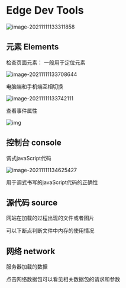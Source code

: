 # Edge Dev Tools

![image-20211111133311858](C:\Users\14815\AppData\Roaming\Typora\typora-user-images\image-20211111133311858.png)

## 元素 Elements

检查页面元素： 一般用于定位元素

![image-20211111133708644](C:\Users\14815\AppData\Roaming\Typora\typora-user-images\image-20211111133708644.png)

电脑端和手机端互相切换

![image-20211111133742111](C:\Users\14815\AppData\Roaming\Typora\typora-user-images\image-20211111133742111.png)

查看事件属性

![img](file:///C:\Users\14815\AppData\Roaming\Tencent\Users\1481556636\TIM\WinTemp\RichOle\C4}OR4KT~S8MPBTDK%%VLBK.png)

## 控制台 console

调式javaScript代码

![image-20211111134625427](C:\Users\14815\AppData\Roaming\Typora\typora-user-images\image-20211111134625427.png)

用于调式书写的javaScript代码的正确性

## 源代码 source

网站在加载的过程出现的文件或者图片

可以下断点判断文件中内存的使用情况

## 网络 network

服务器加载的数据

点击网络数据包可以看见相关数据包的请求和参数









